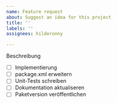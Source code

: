 ```yaml
---
name: Feature request
about: Suggest an idea for this project
title: ''
labels: ''
assignees: hilderonny

---
```


Beschreibung

- [ ] Implementierung
- [ ] package.xml erweitern
- [ ] Unit-Tests schreiben
- [ ] Dokumentation aktualiseren
- [ ] Paketversion veröffentlichen
